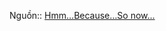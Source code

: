 ---
---
Nguồn:: [Hmm…Because…So now...](https://www.linkingyourthinking.com/ideaverse/hmm-because-so-now)
